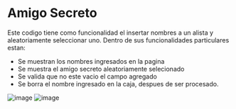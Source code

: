 <h1>Amigo Secreto</h1>

Este codigo tiene como funcionalidad el insertar nombres a un alista y aleatoriamente seleccionar uno.
Dentro de sus funcionalidades particulares estan:
- Se muestran los nombres ingresados en la pagina
- Se muestra el amigo secreto aleatoriamente selecionado
- Se valida que no este vacio el campo agregado
- Se borra el nombre ingresado en la caja, despues de ser procesado. 

![image](https://github.com/user-attachments/assets/bba285bf-ff65-4a49-bdb4-5befe26c8823)
![image](https://github.com/user-attachments/assets/6c2e986e-6ab4-41ca-a429-79a1542e21bd)

